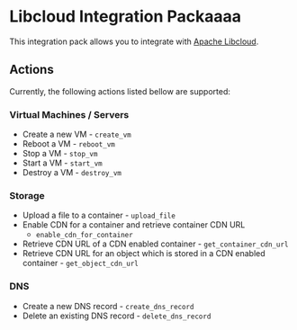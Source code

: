 # Libcloud Integration Packaaaa

This integration pack allows you to integrate with
[Apache Libcloud](http://libcloud.apache.org/).

## Actions

Currently, the following actions listed bellow are supported:

### Virtual Machines / Servers

* Create a new VM - `create_vm`
* Reboot a VM - `reboot_vm`
* Stop a VM - `stop_vm`
* Start a VM - `start_vm`
* Destroy a VM - `destroy_vm`

### Storage

* Upload a file to a container - `upload_file`
* Enable CDN for a container and retrieve container CDN URL
  - `enable_cdn_for_container`
* Retrieve CDN URL of a CDN enabled container - `get_container_cdn_url`
* Retrieve CDN URL for an object which is stored in a CDN enabled container -
  `get_object_cdn_url`

### DNS

* Create a new DNS record - `create_dns_record`
* Delete an existing DNS record - `delete_dns_record`
